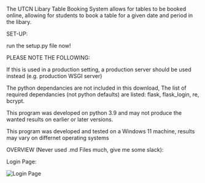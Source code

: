 The UTCN Libary Table Booking System allows for tables to be booked online, allowing for students to book a table for a given date and period in the libary.

SET-UP:

run the setup.py file now!


PLEASE NOTE THE FOLLOWING:

If this is used in a production setting, a production server should be used instead (e.g. production WSGI server)

The python dependancies are not included in this download, The list of required dependancies (not python defaults) are listed:
flask, flask_login, re, bcrypt. 

This program was developed on python 3.9 and may not produce the wanted results on earlier or later versions.

This program was developed and tested on a Windows 11 machine, results may vary on differnet operating systems


OVERVIEW (Never used .md Files much, give me some slack):


Login Page:

![Login Page]()
